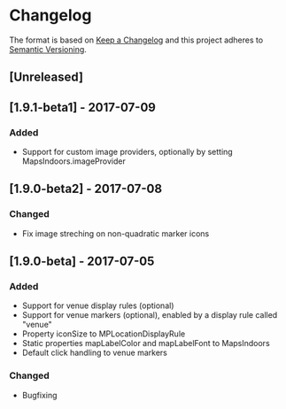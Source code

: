 # Changelog
The format is based on [Keep a Changelog](http://keepachangelog.com/en/1.0.0/)
and this project adheres to [Semantic Versioning](http://semver.org/spec/v2.0.0.html).

## [Unreleased]

## [1.9.1-beta1] - 2017-07-09
### Added
- Support for custom image providers, optionally by setting MapsIndoors.imageProvider

## [1.9.0-beta2] - 2017-07-08
### Changed
- Fix image streching on non-quadratic marker icons

## [1.9.0-beta] - 2017-07-05
### Added
- Support for venue display rules (optional)
- Support for venue markers (optional), enabled by a display rule called "venue"
- Property iconSize to MPLocationDisplayRule
- Static properties mapLabelColor and mapLabelFont to MapsIndoors
- Default click handling to venue markers

### Changed
- Bugfixing
